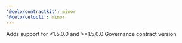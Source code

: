 ```yaml
---
'@celo/contractkit': minor
'@celo/celocli': minor
---
```


Adds support for <1.5.0.0 and >=1.5.0.0 Governance contract version
